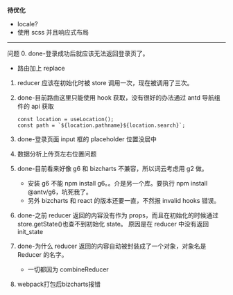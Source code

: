 **待优化**

- locale?
- 使用 scss 并且响应式布局

---

问题
0. done-登录成功后就应该无法返回登录页了。
   - 路由加上 replace
1. reducer 应该在初始化时被 store 调用一次，现在被调用了三次。

2. done-目前路由这里只能使用 hook 获取，没有很好的办法通过 antd 导航组件的 api 获取
   ```
   const location = useLocation();
   const path = `${location.pathname}${location.search}`;
   ```
3. done-登录页面 input 框的 placeholder 位置没居中

4. 数据分析上传页左右位置问题

5. done-目前看来好像 g6 和 bizcharts 不兼容，所以词云考虑用 g2 做。
   - 安装 g6 不能 npm install g6。。介是另一个库。要执行 npm install @antv/g6，坑死我了。
   - 另外 bizcharts 和 react 的版本还要一直，不然报 invalid hooks 错误。

6. done-之前 reducer 返回的内容没有作为 props，而且在初始化的时候通过 store.getState()也查不到初始化 state。
   原因是在 reducer 中没有返回 init_state

7. done-为什么 reducer 返回的内容自动被封装成了一个对象，对象名是 Reducer 的名字。
   - 一切都因为 combineReducer

8. webpack打包后bizcharts报错
